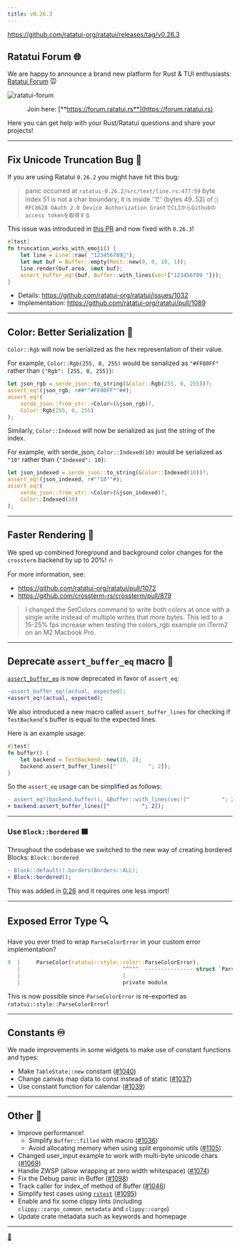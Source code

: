 ```yaml
---
title: v0.26.3
---
```


<https://github.com/ratatui-org/ratatui/releases/tag/v0.26.3>

## Ratatui Forum 🌐

We are happy to announce a brand new platform for Rust & TUI enthusiasts:
[Ratatui Forum](https://forum.ratatui.rs) 🐭

![ratatui-forum](https://github.com/ratatui-org/ratatui/assets/24392180/b13016ca-1044-4c34-9687-f0e39167fb14)

<center>

Join here: [**https://forum.ratatui.rs**](https://forum.ratatui.rs)

</center>

Here you can get help with your Rust/Ratatui questions and share your projects!

---

## Fix Unicode Truncation Bug 🐛

If you are using Ratatui `0.26.2` you might have hit this bug:

> panic occurred at `ratatui-0.26.2/src/text/line.rs:477:59` byte index 51 is not a char boundary;
> it is inside 'で' (bytes 49..52) of
> `🦀 RFC8628 OAuth 2.0 Device Authorization GrantでCLIからGithubのaccess tokenを取得する`

This issue was introduced in [this PR](https://github.com/ratatui-org/ratatui/pull/987) and now
fixed with `0.26.3`!

```rs
#[test]
fn truncation_works_with_emoji() {
    let line = Line::raw( "123456789🦀");
    let mut buf = Buffer::empty(Rect::new(0, 0, 10, 1));
    line.render(buf.area, &mut buf);
    assert_buffer_eq!(buf, Buffer::with_lines(vec!["123456789 "]));
}
```

- Details: <https://github.com/ratatui-org/ratatui/issues/1032>
- Implementation: <https://github.com/ratatui-org/ratatui/pull/1089>

---

## Color: Better Serialization 🎨

`Color::Rgb` will now be serialized as the hex representation of their value.

For example, `Color::Rgb(255, 0, 255)` would be serialized as `"#FF00FF"` rather than
`{"Rgb": [255, 0, 255]}`:

```rs
let json_rgb = serde_json::to_string(&Color::Rgb(255, 0, 255))?;
assert_eq!(json_rgb, r##""#FF00FF""##);
assert_eq!(
    serde_json::from_str::<Color>(&json_rgb)?,
    Color::Rgb(255, 0, 255)
);
```

Similarly, `Color::Indexed` will now be serialized as just the string of the index.

For example, with serde_json, `Color::Indexed(10)` would be serialized as `"10"` rather than
`{"Indexed": 10}`:

```rs
let json_indexed = serde_json::to_string(&Color::Indexed(10))?;
assert_eq!(json_indexed, r#""10""#);
assert_eq!(
    serde_json::from_str::<Color>(&json_indexed)?,
    Color::Indexed(10)
);
```

---

## Faster Rendering 🚀

We sped up combined foreground and background color changes for the `crossterm` backend by up to
20%! 🔥

For more information, see:

- <https://github.com/ratatui-org/ratatui/pull/1072>
- <https://github.com/crossterm-rs/crossterm/pull/879>

> I changed the SetColors command to write both colors at once with a single write instead of
> multiple writes that more bytes. This led to a 15-25% fps increase when testing the colors_rgb
> example on iTerm2 on an M2 Macbook Pro.

---

## Deprecate `assert_buffer_eq` macro 🚫

[`assert_buffer_eq`](https://docs.rs/ratatui/latest/ratatui/macro.assert_buffer_eq.html) is now
deprecated in favor of `assert_eq`:

```diff
-assert_buffer_eq!(actual, expected);
+assert_eq!(actual, expected);
```

We also introduced a new macro called `assert_buffer_lines` for checking if `TestBackend`'s buffer
is equal to the expected lines.

Here is an example usage:

```rs
#[test]
fn buffer() {
    let backend = TestBackend::new(10, 2);
    backend.assert_buffer_lines(["          "; 2]);
}
```

So the `assert_eq` usage can be simplified as follows:

```diff
- assert_eq!(backend.buffer(), &Buffer::with_lines(vec!["          "; 2]));
+ backend.assert_buffer_lines(["          "; 2]);
```

---

### Use `Block::bordered` 🟦

Throughout the codebase we switched to the new way of creating bordered Blocks: `Block::bordered`

```diff
- Block::default().borders(Borders::ALL);
+ Block::bordered();
```

This was added in [0.26](https://ratatui.rs/highlights/v026/#block-bordered) and it requires one
less import!

---

## Exposed Error Type 🔍

Have you ever tried to wrap `ParseColorError` in your custom error implementation?

```rs
9  |     ParseColor(ratatui::style::color::ParseColorError),
   |                                ^^^^^  --------------- struct `ParseColorError` is not publicly re-exported
   |                                |
   |                                private module
```

This is now possible since `ParseColorError` is re-exported as `ratatui::style::ParseColorError`!

---

## Constants ♾️

We made improvements in some widgets to make use of constant functions and types:

- Make `TableState::new` constant ([#1040](https://github.com/ratatui-org/ratatui/pull/1040))
- Change canvas map data to const instead of static
  ([#1037](https://github.com/ratatui-org/ratatui/pull/1037))
- Use constant function for calendar ([#1039](https://github.com/ratatui-org/ratatui/pull/1039))

---

## Other 💼

- Improve performance!
  - Simplify `Buffer::filled` with macro ([#1036](https://github.com/ratatui-org/ratatui/pull/1036))
  - Avoid allocating memory when using split ergonomic utils
    ([#1105](https://github.com/ratatui-org/ratatui/pull/1105))
- Changed user_input example to work with multi-byte unicode chars
  ([#1069](https://github.com/ratatui-org/ratatui/pull/1069))
- Handle ZWSP (allow wrapping at zero width whitespace)
  ([#1074](https://github.com/ratatui-org/ratatui/pull/1074))
- Fix the Debug panic in Buffer ([#1098](https://github.com/ratatui-org/ratatui/pull/1098))
- Track caller for index_of method of Buffer
  ([#1046](https://github.com/ratatui-org/ratatui/pull/1046))
- Simplify test cases using [`rstest`](https://github.com/la10736/rstest)
  ([#1095](https://github.com/ratatui-org/ratatui/pull/1095))
- Enable and fix some clippy lints (including `clippy::cargo_common_metadata` and `clippy::cargo`)
- Update crate metadata such as keywords and homepage

---

[🧀](https://www.youtube.com/shorts/_TuUyB0kAGE)
